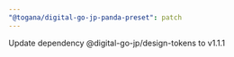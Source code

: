```yaml
---
"@togana/digital-go-jp-panda-preset": patch
---
```


Update dependency @digital-go-jp/design-tokens to v1.1.1
